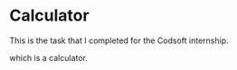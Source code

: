 # Calculator
This is the task that I completed for the Codsoft internship. 

which is a calculator. 
